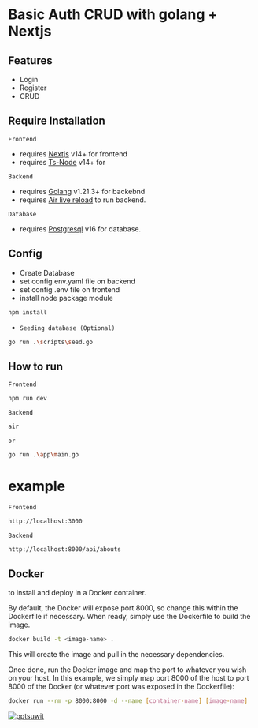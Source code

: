 # Basic Auth CRUD with golang + Nextjs

## Features

- Login
- Register
- CRUD

## Require Installation

`Frontend`

- requires [Nextjs](https://nextjs.org/) v14+ for frontend
- requires [Ts-Node](https://www.npmjs.com/package/ts-node) v14+ for

`Backend`

- requires [Golang](https://go.dev/) v1.21.3+ for backebnd
- requires [Air live reload](https://github.com/cosmtrek/air) to run backend.

`Database`

- requires [Postgresql](https://www.postgresql.org/) v16 for database.

## Config

- Create Database
- set config env.yaml file on backend
- set config .env file on frontend
- install node package module

```sh
npm install
```

- `Seeding database (Optional)`

```sh
go run .\scripts\seed.go
```

## How to run

`Frontend`

```sh
npm run dev
```

`Backend`

```sh
air
```

`or`

```sh
go run .\app\main.go
```

# example

`Frontend`

```sh
http://localhost:3000
```

`Backend`

```sh
http://localhost:8000/api/abouts
```

## Docker

to install and deploy in a Docker container.

By default, the Docker will expose port 8000, so change this within the
Dockerfile if necessary. When ready, simply use the Dockerfile to
build the image.

```sh
docker build -t <image-name> .
```

This will create the image and pull in the necessary dependencies.

Once done, run the Docker image and map the port to whatever you wish on
your host. In this example, we simply map port 8000 of the host to
port 8000 of the Docker (or whatever port was exposed in the Dockerfile):

```sh
docker run --rm -p 8000:8000 -d --name [container-name] [image-name]
```

[![pptsuwit](https://avatars.githubusercontent.com/u/90542847?v=4)](https://github.com/pptsuwit)

[pkg1]: https://pkg.go.dev/github.com/go-playground/validator/v10
[pkg2]: https://pkg.go.dev/github.com/gofiber/fiber@v1.14.6
[pkg3]: https://pkg.go.dev/github.com/gofiber/fiber/v2@v2.51.0
[pkg4]: https://pkg.go.dev/github.com/gofiber/jwt/v2@v2.2.7
[pkg5]: https://pkg.go.dev/github.com/golang-jwt/jwt@v3.2.2+incompatible
[pkg6]: https://pkg.go.dev/github.com/spf13/viper@v1.17.0
[pkg7]: https://pkg.go.dev/go.uber.org/zap@v1.26.0
[pkg8]: https://pkg.go.dev/golang.org/x/crypto@v0.15.0
[pkg9]: https://pkg.go.dev/gorm.io/driver/postgres@v1.5.4
[pkg10]: https://pkg.go.dev/gorm.io/gorm@v1.25.5
